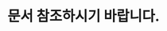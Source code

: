 # 문서 참조하시기 바랍니다. 

<!-- # 작업 내역
- PLC Y30~Y3F 스카다 이용해 제어 
- PLC X20~X2F 스카다에서 View 
- PLC-SCADA 통신은 Modbus TCP 통신 사용하였습니다. 


## Modbus Address Map
|  FC   |  Address  |   PLC   |       SCADA        |
| :---: | :-------: | :-----: | :----------------: |
|   3   | 1000~1015 | Y30~Y3F | 화면 우측 상태값 + Button |
|   3   | 1100~1115 | X20~X2F |     화면 좌측 상태값      |

> PDF에는 X32, Y64로 표시되어 있어서 X 및 Y Adress가 다를 수 있습니다.  
> Address가 다를 시 변경해야 합니다. 
## SCADA
<img src="2019-09-09_05-29-40.jpg" width="60%">


## 현장 세팅 시 신경써야 할 부분 
### 네트워크 세팅 
- PLC
  - CICON -> 파라미터 -> PLC 파라미터 -> 이더넷 세팅
  - `PLC 네트워크 정보 입력` 
- SCADA
  - SCADA 구동 할 PC 네트워크 정보 수정 
  - CIMOND -> I/O 디바이스 
    - 통신포트 IP에 스카다 `PC IP` 입력 (127.0.0.1 입력시 통신 안됨)
    - 'PLC' 스테이션 설정 -> IP 설정 -> `PLC IP 입력`

### 작업시 사용한 세팅
> 공유기 이용한 네트워크 구축, PC-PLC 1:1 통신 둘 다 테스트 하였습니다. 
- PLC
  - 100.100.100.200
  - 255.255.255.0
  - 100.100.100.1
- SCADA
  - 100.100.100.201
  - 255.255.255.0
  - 100.100.100.1
- 네트워크 세팅은 현장에 맞게 변경할 수 있습니다. 


 -->
